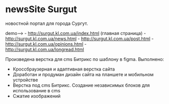 # newsSite Surgut
новостной портал для города Сургут.

demo--> - http://surgut.kl.com.ua/index.html (главная страница)
        - http://surgut.kl.com.ua/news.html
        - http://surgut.kl.com.ua/post.html
        - http://surgut.kl.com.ua/opinions.html
        - http://surgut.kl.com.ua/longread.html

Произведена верстка для cms Битрикс по шаблону в figma. Выполнено:
- Кроссбраузерная и адаптивная верстка сайта
- Доработан и продуман дизайн сайта на планшете и мобильном устройстве
- Верстка под cms Битрикс. Создание независимых блоков для использование в сms
- Сжатие изображений

